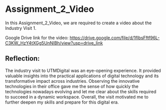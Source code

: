 # Assignment_2_Video
In this Assignment_2_Video, we are required to create a video about the Industry Visit 1.

Google Drive link for the video: 
https://drive.google.com/file/d/1fIbsFftf96L-C3KW_HzY4tXGg5UnNIBh/view?usp=drive_link

## Reflection:
The industry visit to UTMDigital was an eye-opening experience. It provided valuable insights into the practical applications of digital technology and its transformative impact across industries. Observing the  innovative technologies in their office gave me the sense of how quickly the technologies nowadays evolving and let me clear about the skills required to succeed in a dynamic workspace. Overall, the visit motivated me to further deepen my skills and prepare for this digital era.

